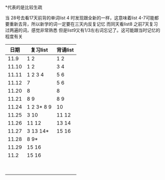 *代表的是比较生疏



当 28号去看17天前背的单词list 4 时发现跟全新的一样，这意味着list 4-7可能都要重新去背，所以新学的词一定要在三天内反复记忆 而同天看list8 之前7天复习过两遍的词，感觉非常熟悉 但是list9又有1/3左右词忘记了。这可能跟当时记忆的程度有关 

| 日期  | 复习list    | 背诵list |
| ----- | ----------- | -------- |
| 11.9  | 1 2         | 1 2      |
| 11.10 | 1 2         | 3 4      |
| 11.11 | 1 2 3 4     | 5 6      |
| 11.12 | 7           | 5 6      |
| 11.20 | 8           | 8        |
| 11.21 | 8 9         | 8 9      |
| 11.24 | 1 2  3* 8 9 | 10       |
| 11.25 | 3 10        | 11 12    |
| 11.26 | 11  12      | 13 14    |
| 11.27 | 3 13 14*    | 15 16    |
| 11.28 | 8 9*        |          |
| 11.29 | 15 16       |          |
| 11.2  | 15 16       |          |
|       |             |          |
|       |             |          |
|       |             |          |
|       |             |          |
|       |             |          |
|       |             |          |
|       |             |          |
|       |             |          |





